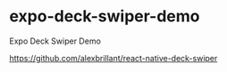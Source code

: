 # expo-deck-swiper-demo
Expo Deck Swiper Demo

https://github.com/alexbrillant/react-native-deck-swiper

